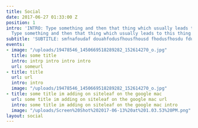 ```yaml
---
title: Social
date: 2017-06-27 01:33:00 Z
position: 1
intro: 'INTRO: Type something and then that thing which usually leads to this thing.
  Type something and then that thing which usually leads to this thing.'
subtitle: 'SUBTITLE: smfnafoudaf douahfodusfhousfhousd fhodusfhosdu fdus'
events:
- image: "/uploads/19478546_1450669518289282_152614270_o.jpg"
  title: some title
  intro: intrp intro intro intro
  url: someurl
- title: title
  url: url
  intro: intro
  image: "/uploads/19478546_1450669518289282_152614270_o.jpg"
- title: some title im adding on siteleaf on the google mac
  url: some title im adding on siteleaf on the google mac url
  intro: some title im adding on siteleaf on the google mac intro
  image: "/uploads/Screen%20Shot%202017-06-13%20at%201.03.53%20PM.png"
layout: social
---
```


